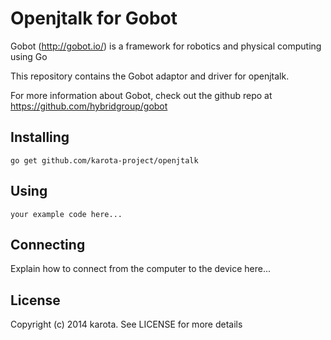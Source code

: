 # Openjtalk for Gobot

Gobot (http://gobot.io/) is a framework for robotics and physical computing using Go

This repository contains the Gobot adaptor and driver for openjtalk.

For more information about Gobot, check out the github repo at
https://github.com/hybridgroup/gobot

## Installing

    go get github.com/karota-project/openjtalk

## Using

    your example code here...

## Connecting

Explain how to connect from the computer to the device here...

## License

Copyright (c) 2014 karota. See LICENSE for more details
